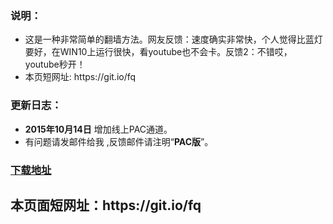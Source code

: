 <h3>
<a id="user-content-说明" class="anchor" href="#%E8%AF%B4%E6%98%8E" aria-hidden="true"><span class="octicon octicon-link"></span></a>说明：</h3>

<ul>
<li>这是一种非常简单的翻墙方法。网友反馈：速度确实非常快，个人觉得比蓝灯要好，在WIN10上运行很快，看youtube也不会卡。反馈2：不错哎，youtube秒开！</li>
<li>本页短网址: https://git.io/fq </li>
</ul>

<h3>
<a id="user-content-更新日志" class="anchor" href="#%E6%9B%B4%E6%96%B0%E6%97%A5%E5%BF%97" aria-hidden="true"><span class="octicon octicon-link"></span></a>更新日志：</h3>

<ul>
<li>
<strong>2015年10月14日</strong> 增加线上PAC通道。</li>
<li>有问题请发邮件给我 ,反馈邮件请注明“<strong>PAC版</strong>”。</li>
</ul>

<h3><a href="https://github.com/bannedbook/fanqiang/wiki/jwproxy#fanqiangsoft">下载地址</a></h3>


<h2>
本页面短网址：https://git.io/fq
</h2>